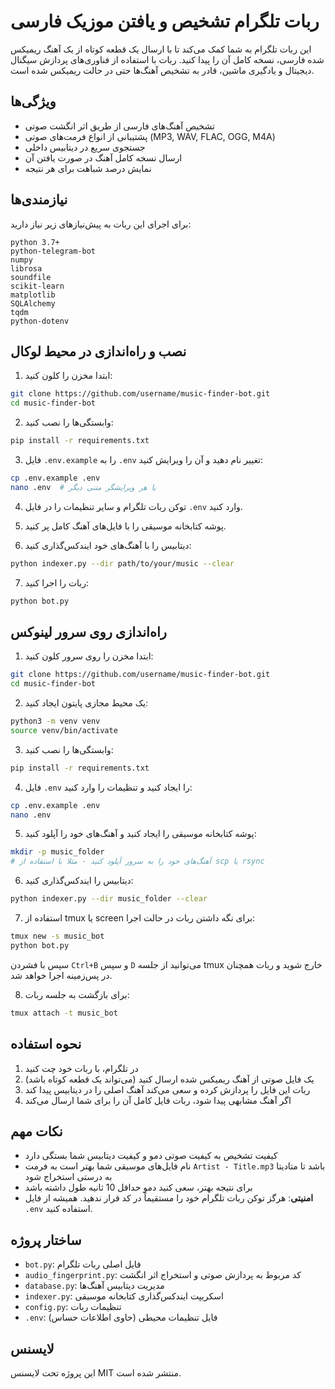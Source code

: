 # ربات تلگرام تشخیص و یافتن موزیک فارسی

این ربات تلگرام به شما کمک می‌کند تا با ارسال یک قطعه کوتاه از یک آهنگ ریمیکس شده فارسی، نسخه کامل آن را پیدا کنید. ربات با استفاده از فناوری‌های پردازش سیگنال دیجیتال و یادگیری ماشین، قادر به تشخیص آهنگ‌ها حتی در حالت ریمیکس شده است.

## ویژگی‌ها

- تشخیص آهنگ‌های فارسی از طریق اثر انگشت صوتی
- پشتیبانی از انواع فرمت‌های صوتی (MP3, WAV, FLAC, OGG, M4A)
- جستجوی سریع در دیتابیس داخلی
- ارسال نسخه کامل آهنگ در صورت یافتن آن
- نمایش درصد شباهت برای هر نتیجه

## نیازمندی‌ها

برای اجرای این ربات به پیش‌نیازهای زیر نیاز دارید:

```
python 3.7+
python-telegram-bot
numpy
librosa
soundfile
scikit-learn
matplotlib
SQLAlchemy
tqdm
python-dotenv
```

## نصب و راه‌اندازی در محیط لوکال

1. ابتدا مخزن را کلون کنید:
```bash
git clone https://github.com/username/music-finder-bot.git
cd music-finder-bot
```

2. وابستگی‌ها را نصب کنید:
```bash
pip install -r requirements.txt
```

3. فایل `.env.example` را به `.env` تغییر نام دهید و آن را ویرایش کنید:
```bash
cp .env.example .env
nano .env  # یا هر ویرایشگر متنی دیگر
```

4. توکن ربات تلگرام و سایر تنظیمات را در فایل `.env` وارد کنید.

5. پوشه کتابخانه موسیقی را با فایل‌های آهنگ کامل پر کنید.

6. دیتابیس را با آهنگ‌های خود ایندکس‌گذاری کنید:
```bash
python indexer.py --dir path/to/your/music --clear
```

7. ربات را اجرا کنید:
```bash
python bot.py
```

## راه‌اندازی روی سرور لینوکس

1. ابتدا مخزن را روی سرور کلون کنید:
```bash
git clone https://github.com/username/music-finder-bot.git
cd music-finder-bot
```

2. یک محیط مجازی پایتون ایجاد کنید:
```bash
python3 -m venv venv
source venv/bin/activate
```

3. وابستگی‌ها را نصب کنید:
```bash
pip install -r requirements.txt
```

4. فایل `.env` را ایجاد کنید و تنظیمات را وارد کنید:
```bash
cp .env.example .env
nano .env
```

5. پوشه کتابخانه موسیقی را ایجاد کنید و آهنگ‌های خود را آپلود کنید:
```bash
mkdir -p music_folder
# آهنگ‌های خود را به سرور آپلود کنید - مثلا با استفاده از scp یا rsync
```

6. دیتابیس را ایندکس‌گذاری کنید:
```bash
python indexer.py --dir music_folder --clear
```

7. استفاده از tmux یا screen برای نگه داشتن ربات در حالت اجرا:
```bash
tmux new -s music_bot
python bot.py
```
سپس با فشردن `Ctrl+B` و سپس `D` می‌توانید از جلسه tmux خارج شوید و ربات همچنان در پس‌زمینه اجرا خواهد شد.

8. برای بازگشت به جلسه ربات:
```bash
tmux attach -t music_bot
```

## نحوه استفاده

1. در تلگرام، با ربات خود چت کنید
2. یک فایل صوتی از آهنگ ریمیکس شده ارسال کنید (می‌تواند یک قطعه کوتاه باشد)
3. ربات این فایل را پردازش کرده و سعی می‌کند آهنگ اصلی را در دیتابیس پیدا کند
4. اگر آهنگ مشابهی پیدا شود، ربات فایل کامل آن را برای شما ارسال می‌کند

## نکات مهم

- کیفیت تشخیص به کیفیت صوتی دمو و کیفیت دیتابیس شما بستگی دارد
- نام فایل‌های موسیقی شما بهتر است به فرمت `Artist - Title.mp3` باشد تا متادیتا به درستی استخراج شود
- برای نتیجه بهتر، سعی کنید دمو حداقل 10 ثانیه طول داشته باشد
- **امنیتی**: هرگز توکن ربات تلگرام خود را مستقیماً در کد قرار ندهید. همیشه از فایل `.env` استفاده کنید.

## ساختار پروژه

- `bot.py`: فایل اصلی ربات تلگرام
- `audio_fingerprint.py`: کد مربوط به پردازش صوتی و استخراج اثر انگشت
- `database.py`: مدیریت دیتابیس آهنگ‌ها
- `indexer.py`: اسکریپت ایندکس‌گذاری کتابخانه موسیقی
- `config.py`: تنظیمات ربات
- `.env`: فایل تنظیمات محیطی (حاوی اطلاعات حساس)

## لایسنس

این پروژه تحت لایسنس MIT منتشر شده است. 